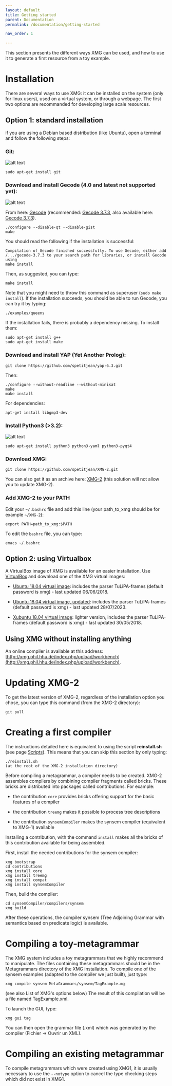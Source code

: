 ```yaml
---
layout: default
title: Getting started
parent: Documentation
permalink: /documentation/getting-started

nav_order: 1

---
```


This section presents the different ways XMG can be used, and how to use it to generate a first resource from a toy example.
# Installation

There are several ways to use XMG: it can be installed on the system (only for linux users), used on a virtual system, or through a webpage. The first two options are recommanded for developing large scale resources. 
## Option 1: standard installation

if you are using a Debian based distribution (like Ubuntu), open a terminal and follow the following steps:

###  Git:

![alt text](https://raw.githubusercontent.com/spetitjean/XMG-2/master/Doc/images/git.png)

    sudo apt-get install git

### Download and install Gecode (4.0 and latest not supported yet):

![alt text](https://raw.githubusercontent.com/spetitjean/XMG-2/master/Doc/images/gecode.png)

From here: [Gecode](http://www.gecode.org/download.html) (recommended: [Gecode 3.7.3](https://github.com/Gecode/gecode/releases/tag/release-3.7.3), also available here: [Gecode 3.7.3](https://drive.google.com/uc?export=download&id=0B2gwCa-ajJXmOUd0VHBZYnNTZ2c)).

    ./configure --disable-qt --disable-gist
    make 
You should read the following if the installation is successful:        
    
    Compilation of Gecode finished successfully. To use Gecode, either add 
    /.../gecode-3.7.3 to your search path for libraries, or install Gecode using
    make install       
    
Then, as suggested, you can type: 

    make install    

Note that you might need to throw this command as superuser (`sudo make install`).
If the installation succeeds, you should be able to run Gecode, you can try it by typing:

    ./examples/queens
    
If the installation fails, there is probably a dependency missing. To install them: 

    sudo apt-get install g++    
    sudo apt-get install make
###  Download and install YAP (Yet Another Prolog):

    git clone https://github.com/spetitjean/yap-6.3.git

Then:

    ./configure --without-readline --without-minisat
    make 
    make install   
For dependencies: 

    apt-get install libgmp3-dev
### Install Python3 (>3.2):

![alt text](https://raw.githubusercontent.com/spetitjean/XMG-2/master/Doc/images/python.png)

    sudo apt-get install python3 python3-yaml python3-pyqt4

### Download XMG:

    git clone https://github.com/spetitjean/XMG-2.git    
You can also get it as an archive here: [XMG-2](https://drive.google.com/uc?export=download&id=0B2gwCa-ajJXmRmNfU1FvRFpwOGM) (this solution will not allow you to update XMG-2).

### Add XMG-2 to your PATH

Edit your `~/.bashrc` file and add this line (your path_to_xmg should be for example `~/XMG-2`):

    export PATH=path_to_xmg:$PATH    
To edit the `bashrc` file, you can type:

    emacs ~/.bashrc

## Option 2: using Virtualbox

A VirtualBox image of XMG is available for an easier installation.
Use [VirtualBox](https://www.virtualbox.org/) and download one of the XMG virtual images:

*  [Ubuntu 18.04 virtual image](https://www.dropbox.com/s/nltmtbxram2yd73/XMG-Ubuntu-18.04.ova?dl=1): includes the parser TuLiPA-frames (default password is xmg) - last updated 06/06/2018.

* [Ubuntu 18.04 virtual image, updated](https://uni-duesseldorf.sciebo.de/s/2kxtivg4hJ3HO47): includes the parser TuLiPA-frames (default password is xmg) - last updated 28/07/2023. 

*  [Xubuntu 18.04 virtual image](https://www.dropbox.com/s/knkg4qtfld3ir4g/XMG-Xubuntu-18.04.ova?dl=1): lighter version, includes the parser TuLiPA-frames (default password is xmg) - last updated 30/05/2018.

##  Using XMG without installing anything

An online compiler is available at this address: [http://xmg.phil.hhu.de/index.php/upload/workbench](http://xmg.phil.hhu.de/index.php/upload/workbench).


# Updating XMG-2

To get the latest version of XMG-2, regardless of the installation option you chose, you can type this command (from the XMG-2 directory):
    
    git pull
#  Creating a first compiler

The instructions detailed here is equivalent to using the script **reinstall.sh** (see page [Scripts](https://github.com/spetitjean/XMG-2/wiki/7:-Scripts)). This means that you can skip this section by only typing:

    ./reinstall.sh
    (at the root of the XMG-2 installation directory)

Before compiling a metagrammar, a compiler needs to be created. XMG-2 assembles compilers by combining compiler fragments called bricks. These bricks are distributed into packages called contributions. For example: 

*  the contribution `core` provides bricks offering support for the basic features of a compiler

*  the contribution `treemg` makes it possible to process tree descriptions

*  the contribution `synsemCompiler` makes the synsem compiler (equivalent to XMG-1) available

Installing a contribution, with the command `install` makes all the bricks of this contribution available for being assembled.

First, install the needed contributions for the synsem compiler:

    xmg bootstrap               
    cd contributions            
    xmg install core          
    xmg install treemg         
    xmg install compat         
    xmg install synsemCompiler  

Then, build the compiler:

    cd synsemCompiler/compilers/synsem
    xmg build


After these operations, the compiler synsem (Tree Adjoining Grammar with semantics based on predicate logic) is available.

#  Compiling a toy-metagrammar

The XMG system includes a toy metagrammars that we highly recommend to manipulate. The files containing these metagrammars should be in the Metagrammars directory of the XMG installation. To compile one of the synsem examples (adapted to the compiler we just built), just type:

    xmg compile synsem MetaGrammars/synsem/TagExample.mg
(see also List of XMG's options below)
The result of this compilation will be a file named TagExample.xml.

To launch the GUI, type:

    xmg gui tag

You can then open the grammar file (.xml) which was generated by the compiler (Fichier -> Ouvrir un XML).

#  Compiling an existing metagrammar

To compile metagrammars which were created using XMG1, it is usually necessary to use the `--notype` option to cancel the type checking steps which did not exist in XMG1.    


